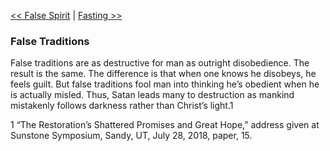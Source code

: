 [<< False Spirit](False%20Spirit.md)  |  [Fasting >>](Fasting.md)

### False Traditions
False traditions are as destructive for man as outright disobedience. The result is the same. The difference is that when one knows he disobeys, he feels guilt. But false traditions fool man into thinking he’s obedient when he is actually misled. Thus, Satan leads many to destruction as mankind mistakenly follows darkness rather than Christ’s light.1



1 “The Restoration’s Shattered Promises and Great Hope,” address given at Sunstone Symposium, Sandy, UT, July 28, 2018, paper, 15.